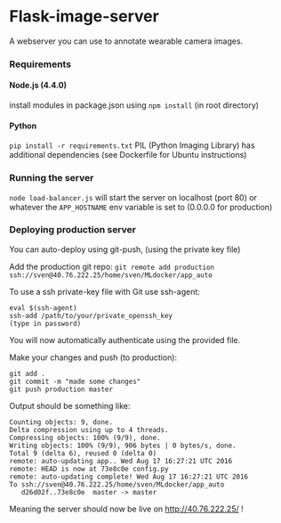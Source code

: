 # Flask-image-server

A webserver you can use to annotate wearable camera images.

### Requirements
#### Node.js (4.4.0)
install modules in package.json using `npm install` (in root directory)

#### Python
`pip install -r requirements.txt`
PIL (Python Imaging Library) has additional dependencies (see Dockerfile for Ubuntu instructions)

### Running the server
`node load-balancer.js`
will start the server on localhost (port 80) or whatever the `APP_HOSTNAME` env variable is set to (0.0.0.0 for production)

### Deploying production server
You can auto-deploy using git-push, (using the private key file)

Add the production git repo:
`git remote add production ssh://sven@40.76.222.25/home/sven/MLdocker/app_auto`

To use a ssh private-key file with Git use ssh-agent:
```
eval $(ssh-agent)
ssh-add /path/to/your/private_openssh_key
(type in password)
```
You will now automatically authenticate using the provided file.

Make your changes and push (to production):
```
git add .
git commit -m "made some changes"
git push production master
```
Output should be something like:
```
Counting objects: 9, done.
Delta compression using up to 4 threads.
Compressing objects: 100% (9/9), done.
Writing objects: 100% (9/9), 906 bytes | 0 bytes/s, done.
Total 9 (delta 6), reused 0 (delta 0)
remote: auto-updating app.. Wed Aug 17 16:27:21 UTC 2016
remote: HEAD is now at 73e8c0e config.py
remote: auto-updating complete! Wed Aug 17 16:27:21 UTC 2016
To ssh://sven@40.76.222.25/home/sven/MLdocker/app_auto
   d26d02f..73e8c0e  master -> master
```
Meaning the server should now be live on http://40.76.222.25/ !


